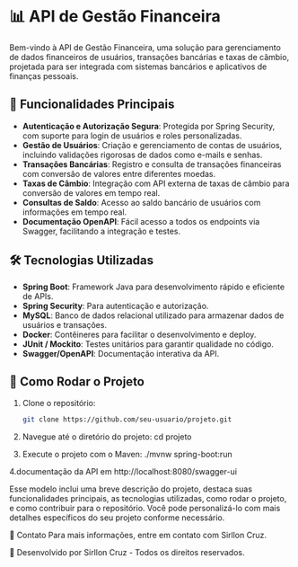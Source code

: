 # 📊 API de Gestão Financeira

Bem-vindo à API de Gestão Financeira, uma solução para gerenciamento de dados financeiros de usuários, transações bancárias e taxas de câmbio, projetada para ser integrada com sistemas bancários e aplicativos de finanças pessoais.

## 🚀 Funcionalidades Principais

- **Autenticação e Autorização Segura**: Protegida por Spring Security, com suporte para login de usuários e roles personalizadas.
- **Gestão de Usuários**: Criação e gerenciamento de contas de usuários, incluindo validações rigorosas de dados como e-mails e senhas.
- **Transações Bancárias**: Registro e consulta de transações financeiras com conversão de valores entre diferentes moedas.
- **Taxas de Câmbio**: Integração com API externa de taxas de câmbio para conversão de valores em tempo real.
- **Consultas de Saldo**: Acesso ao saldo bancário de usuários com informações em tempo real.
- **Documentação OpenAPI**: Fácil acesso a todos os endpoints via Swagger, facilitando a integração e testes.

## 🛠 Tecnologias Utilizadas

- **Spring Boot**: Framework Java para desenvolvimento rápido e eficiente de APIs.
- **Spring Security**: Para autenticação e autorização.
- **MySQL**: Banco de dados relacional utilizado para armazenar dados de usuários e transações.
- **Docker**: Contêineres para facilitar o desenvolvimento e deploy.
- **JUnit / Mockito**: Testes unitários para garantir qualidade no código.
- **Swagger/OpenAPI**: Documentação interativa da API.

## 🔧 Como Rodar o Projeto

1. Clone o repositório:
   ```bash
   git clone https://github.com/seu-usuario/projeto.git

2. Navegue até o diretório do projeto:
cd projeto

3. Execute o projeto com o Maven:
./mvnw spring-boot:run

4.documentação da API em http://localhost:8080/swagger-ui



Esse modelo inclui uma breve descrição do projeto, destaca suas funcionalidades principais, as tecnologias utilizadas, como rodar o projeto, e como contribuir para o repositório. Você pode personalizá-lo com mais detalhes específicos do seu projeto conforme necessário.

📧 Contato
Para mais informações, entre em contato com Sirllon Cruz.

🚀 Desenvolvido por Sirllon Cruz - Todos os direitos reservados.
